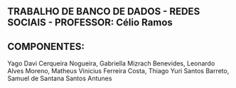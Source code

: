 ## TRABALHO DE BANCO DE DADOS - REDES SOCIAIS - PROFESSOR: Célio Ramos

## COMPONENTES:

Yago Davi Cerqueira Nogueira,
 Gabriella Mizrach Benevides,
 Leonardo Alves Moreno,
 Matheus Vinicius Ferreira Costa,
 Thiago Yuri Santos Barreto,
 Samuel de Santana Santos Antunes
